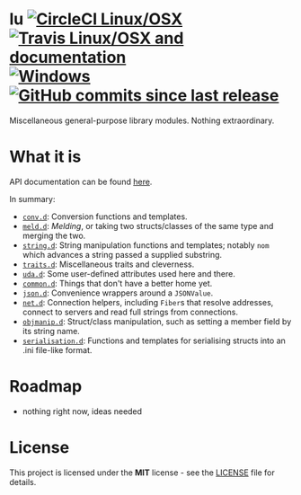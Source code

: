 # lu [![CircleCI Linux/OSX](https://img.shields.io/circleci/project/github/zorael/lu/master.svg?maxAge=3600&logo=circleci)](https://circleci.com/gh/zorael/lu) [![Travis Linux/OSX and documentation](https://img.shields.io/travis/zorael/lu/master.svg?maxAge=3600&logo=travis)](https://travis-ci.org/zorael/lu) [![Windows](https://img.shields.io/appveyor/ci/zorael/lu/master.svg?maxAge=3600&logo=appveyor)](https://ci.appveyor.com/project/zorael/lu) [![GitHub commits since last release](https://img.shields.io/github/commits-since/zorael/lu/v0.0.2.svg?maxAge=3600&logo=github)](https://github.com/zorael/lu/compare/v0.0.2...master)

Miscellaneous general-purpose library modules. Nothing extraordinary.

# What it is

API documentation can be found [here](https://zorael.github.io/lu).

In summary:

* [`conv.d`](source/lu/conv.d): Conversion functions and templates.
* [`meld.d`](source/lu/meld.d): *Melding*, or taking two structs/classes of the same type and merging the two.
* [`string.d`](source/lu/string.d): String manipulation functions and templates; notably `nom` which advances a string passed a supplied substring.
* [`traits.d`](source/lu/traits.d): Miscellaneous traits and cleverness.
* [`uda.d`](source/lu/uda.d): Some user-defined attributes used here and there.
* [`common.d`](source/lu/common.d): Things that don't have a better home yet.
* [`json.d`](source/lu/json.d): Convenience wrappers around a `JSONValue`.
* [`net.d`](source/lu/net.d): Connection helpers, including `Fiber`s that resolve addresses, connect to servers and read full strings from connections.
* [`objmanip.d`](source/lu/objmanip.d): Struct/class manipulation, such as setting a member field by its string name.
* [`serialisation.d`](source/lu/serialisation.d): Functions and templates for serialising structs into an .ini file-like format.

# Roadmap

* nothing right now, ideas needed

# License

This project is licensed under the **MIT** license - see the [LICENSE](LICENSE) file for details.
